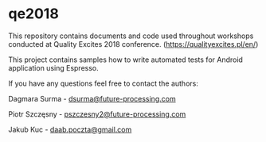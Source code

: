 ﻿# qe2018

This repository contains documents and code used throughout workshops conducted at Quality Excites 2018 conference. (https://qualityexcites.pl/en/)

This project contains samples how to write automated tests for Android application using Espresso.

If you have any questions feel free to contact the authors:

Dagmara Surma - dsurma@future-processing.com

Piotr Szczęsny - pszczesny2@future-processing.com

Jakub Kuc - daab.poczta@gmail.com
